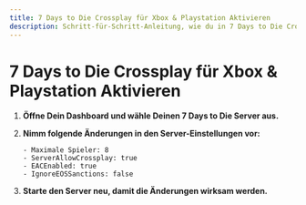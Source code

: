 ```yaml
---
title: 7 Days to Die Crossplay für Xbox & Playstation Aktivieren
description: Schritt-für-Schritt-Anleitung, wie du in 7 Days to Die Crossplay für Xbox & Playstation aktivierst
---
```


# 7 Days to Die Crossplay für Xbox & Playstation Aktivieren

1. <strong>Öffne Dein Dashboard und wähle Deinen 7 Days to Die Server aus.</strong>

2. <strong>Nimm folgende Änderungen in den Server-Einstellungen vor:</strong>

    ```
    - Maximale Spieler: 8
    - ServerAllowCrossplay: true
    - EACEnabled: true
    - IgnoreEOSSanctions: false
    ```

6. <strong>Starte den Server neu, damit die Änderungen wirksam werden.</strong>